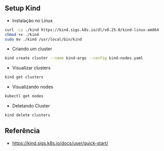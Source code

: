 ## Setup Kind

- Instalação no Linux

```bash
curl -Lo ./kind https://kind.sigs.k8s.io/dl/v0.25.0/kind-linux-amd64
chmod +x ./kind
sudo mv ./kind /usr/local/bin/kind
```

- Criando um cluster

```bash
kind create cluster --name kind-argo --config kind-nodes.yaml
```

- Visualizar clusters

```bash
kind get clusters
```

- Visualizando nodes

```bash
kubectl get nodes
```

- Deletando Cluster

```bash
kind delete clusters
```

## Referência

- https://kind.sigs.k8s.io/docs/user/quick-start/